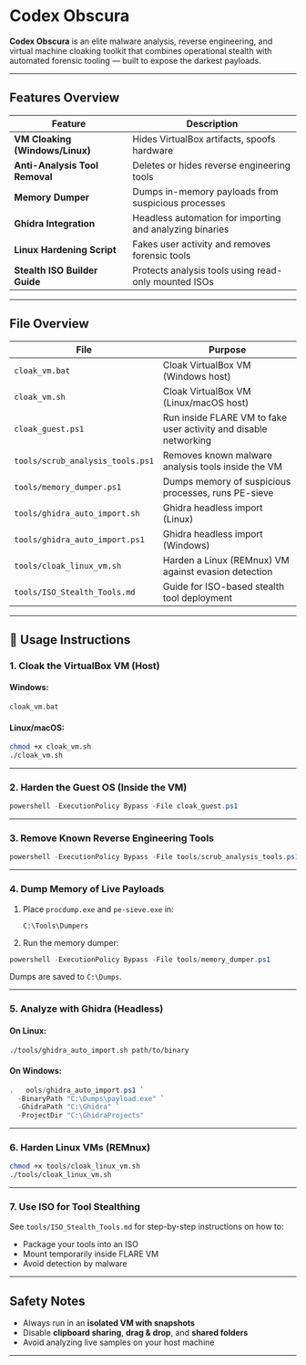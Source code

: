 # Codex Obscura

**Codex Obscura** is an elite malware analysis, reverse engineering, and virtual machine cloaking toolkit that combines operational stealth with automated forensic tooling — built to expose the darkest payloads.

---

##  Features Overview

| Feature                      | Description |
|-----------------------------|-------------|
| **VM Cloaking (Windows/Linux)** | Hides VirtualBox artifacts, spoofs hardware |
| **Anti-Analysis Tool Removal** | Deletes or hides reverse engineering tools |
| **Memory Dumper**           | Dumps in-memory payloads from suspicious processes |
| **Ghidra Integration**      | Headless automation for importing and analyzing binaries |
| **Linux Hardening Script**  | Fakes user activity and removes forensic tools |
| **Stealth ISO Builder Guide** | Protects analysis tools using read-only mounted ISOs |

---

##  File Overview

| File | Purpose |
|------|---------|
| `cloak_vm.bat` | Cloak VirtualBox VM (Windows host) |
| `cloak_vm.sh`  | Cloak VirtualBox VM (Linux/macOS host) |
| `cloak_guest.ps1` | Run inside FLARE VM to fake user activity and disable networking |
| `tools/scrub_analysis_tools.ps1` | Removes known malware analysis tools inside the VM |
| `tools/memory_dumper.ps1` | Dumps memory of suspicious processes, runs PE-sieve |
| `tools/ghidra_auto_import.sh` | Ghidra headless import (Linux) |
| `tools/ghidra_auto_import.ps1` | Ghidra headless import (Windows) |
| `tools/cloak_linux_vm.sh` | Harden a Linux (REMnux) VM against evasion detection |
| `tools/ISO_Stealth_Tools.md` | Guide for ISO-based stealth tool deployment |

---

## 🚀 Usage Instructions

### 1. Cloak the VirtualBox VM (Host)
#### Windows:
```cmd
cloak_vm.bat
```

#### Linux/macOS:
```bash
chmod +x cloak_vm.sh
./cloak_vm.sh
```

---

### 2. Harden the Guest OS (Inside the VM)
```powershell
powershell -ExecutionPolicy Bypass -File cloak_guest.ps1
```

---

### 3. Remove Known Reverse Engineering Tools
```powershell
powershell -ExecutionPolicy Bypass -File tools/scrub_analysis_tools.ps1
```

---

### 4. Dump Memory of Live Payloads
1. Place `procdump.exe` and `pe-sieve.exe` in:
   ```
   C:\Tools\Dumpers
   ```

2. Run the memory dumper:
```powershell
powershell -ExecutionPolicy Bypass -File tools/memory_dumper.ps1
```

Dumps are saved to `C:\Dumps`.

---

### 5. Analyze with Ghidra (Headless)
#### On Linux:
```bash
./tools/ghidra_auto_import.sh path/to/binary
```

#### On Windows:
```powershell
.	ools/ghidra_auto_import.ps1 `
  -BinaryPath "C:\Dumps\payload.exe" `
  -GhidraPath "C:\Ghidra" `
  -ProjectDir "C:\GhidraProjects"
```

---

### 6. Harden Linux VMs (REMnux)
```bash
chmod +x tools/cloak_linux_vm.sh
./tools/cloak_linux_vm.sh
```

---

### 7. Use ISO for Tool Stealthing
See `tools/ISO_Stealth_Tools.md` for step-by-step instructions on how to:
- Package your tools into an ISO
- Mount temporarily inside FLARE VM
- Avoid detection by malware

---

##  Safety Notes

- Always run in an **isolated VM with snapshots**
- Disable **clipboard sharing**, **drag & drop**, and **shared folders**
- Avoid analyzing live samples on your host machine

---



